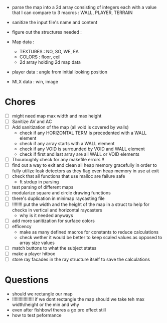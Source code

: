 - parse the map into a 2d array consisting of integers each with a value that I can compare to 3 macros : WALL, PLAYER, TERRAIN
- sanitize the input file's name and content
- figure out the structures needed :

- Map data :

  - TEXTURES : NO, SO, WE, EA
  - COLORS : floor, ceil
  - 2d array holding 2d map data

- player data : angle from initial looking position
- MLX data : win, image


# Chores

- [ ] might need map max width and max height
- [ ] Sanitize AV and AC
- [ ] Add sanitization of the map (all void is covered by walls)
  - check if any HORIZONTAL TERM is precedented with a WALL element
  - check if any array starts with a WALL element
  - check if any VOID is surrounded by VOID and WALL element
  - check if first and last array are all WALL or VOID elements
- [ ] Thouroughly check for any makefile errors !!
- [ ] find out a way to exit and clean all heap memory gracefully in order to fully utilize leak detectors as they flag even heap memory in use at exit 
- [ ] check that all functions that use malloc are failure safe
  - ft strdup in parsing 
- [ ] test parsing of different maps
- [ ] modularize square and circle drawing functions
- [ ] there's duplication in minimap raycasting file
- [ ] !!!!!!!! put the width and the height of the map in a struct to help for checks in vertical and horizontal raycasters
  - why is it needed anyways
- [ ] add more sanitization for surface colors
- [ ] efficency
  - make as many defined macros for constants to reduce calculations
  - check wether it would be better to keep scaled values as opposed to array size values
- [ ] match buttons to what the subject states
- [ ] make a player hitbox
- [ ] store ray facades in the ray structure itself to save the calculations

# Questions

- should we rectangle our map
- !!!!!!!!!!!!!!!!! if we dont rectangle the map should we take teh max width/height or the min and why
- even after fishbowl theres a go pro effect still
- how to test peformance